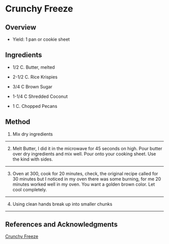 # Crunchy Freeze

## Overview

- Yield: 1 pan or cookie sheet

## Ingredients

- 1/2 C. Butter, melted

- 2-1/2 C. Rice Krispies

- 3/4 C Brown Sugar

- 1-1/4 C Shredded Coconut

- 1 C. Chopped Pecans

## Method

1. Mix dry ingredients
---

2. Melt Butter, I did it in the microwave for 45 seconds on high. Pour butter over dry ingredients and mix well. Pour onto your cooking sheet. Use the kind with sides.
---

3. Oven at 300, cook for 20 minutes, check, the original recipe called for 30 minutes but I noticed in my oven there was some burning, for me 20 minutes worked well in my oven. You want a golden brown color. Let cool completely.
---

4. Using clean hands break up into smaller chunks
---

## References and Acknowledgments

[Crunchy Freeze](http://thesundaysuppersisters.blogspot.com/2014/07/crunchy-freeze.html)
